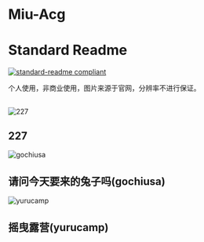 # Miu-Acg
# Standard Readme
[![standard-readme compliant](https://img.shields.io/badge/readme%20style-standard-brightgreen.svg?style=flat-square)](https://github.com/RichardLitt/standard-readme)

个人使用，非商业使用，图片来源于官网，分辨率不进行保证。

## 

![227](https://raw.githubusercontent.com/miulove/Miu-Acg/master/227/jk03.png)
## 227

![gochiusa](https://raw.githubusercontent.com/miulove/Miu-Acg/master/gochiusa/Chino2.png)
## 请问今天要来的兔子吗(gochiusa)

![yurucamp](https://raw.githubusercontent.com/miulove/Miu-Acg/master/yurucamp/KagamiharaNadeshiko_Face2.png)
## 摇曳露营(yurucamp)